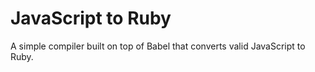 # JavaScript to Ruby

A simple compiler built on top of Babel that converts valid JavaScript to Ruby.
